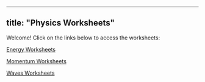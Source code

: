  ---
   title: "Physics Worksheets"
---

Welcome! Click on the links below to access the worksheets:

[Energy Worksheets](worksheets/energy)

[Momentum Worksheets](worksheets/momentum)

[Waves Worksheets](worksheets/waves)



